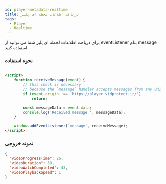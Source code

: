 ```yaml
---
id: player-metadata-realtime
title: دریافت اطلاعات لحظه ای پلیر
tags:
  - Player
  - Realtime
---
```


برای دریافت اطلاعات لحظه ای پلیر شما می توانید از eventListener بنام message استفاده کنید.

### نحوه استفاده

```html

<script>
    function receiveMessage(event) {
        // this check is necessary 
        // because the `message` handler accepts messages from any URI
        if (event.origin !== 'https://player.vidprotect.ir/')
            return;

        const messageData = event.data;
        console.log('Received message ', messageData);
    }

    window.addEventListener('message', receiveMessage);
</script>
```

### نمونه خروجی

```json
{
  "videoProgressTime": 26,
  "videoDuration": 59,
  "videoWatchCompleted": 43,
  "videoPlaybackSpeed": 1
}
```